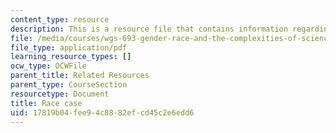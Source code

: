 ```yaml
---
content_type: resource
description: This is a resource file that contains information regarding race case.
file: /media/courses/wgs-693-gender-race-and-the-complexities-of-science-and-technology-a-problem-based-learning-experiment-spring-2009/17819b04fee94c8882efcd45c2e6edd6_MITWGS_693S09_res01.pdf
file_type: application/pdf
learning_resource_types: []
ocw_type: OCWFile
parent_title: Related Resources
parent_type: CourseSection
resourcetype: Document
title: Race case
uid: 17819b04-fee9-4c88-82ef-cd45c2e6edd6
---
```

